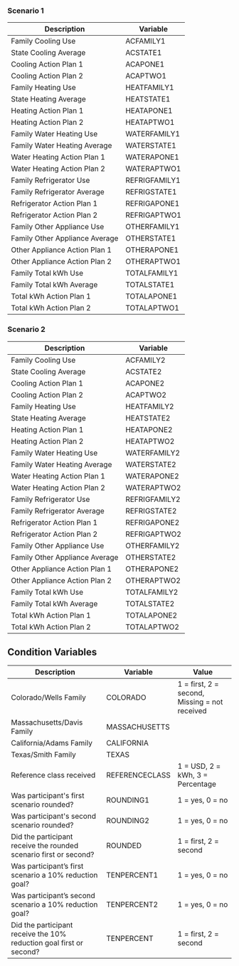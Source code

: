


### Scenario 1

| Description      | Variable    |
|---------------------------|--------------|
| Family Cooling Use        | ACFAMILY1    |
| State Cooling Average      | ACSTATE1     |
| Cooling Action Plan 1      | ACAPONE1     |
| Cooling Action Plan 2      | ACAPTWO1     |
| Family Heating Use         | HEATFAMILY1  |
| State Heating Average      | HEATSTATE1   |
| Heating Action Plan 1      | HEATAPONE1   |
| Heating Action Plan 2      | HEATAPTWO1   |
| Family Water Heating Use   | WATERFAMILY1 |
| Family Water Heating Average| WATERSTATE1 |
| Water Heating Action Plan 1| WATERAPONE1  |
| Water Heating Action Plan 2| WATERAPTWO1  |
| Family Refrigerator Use    | REFRIGFAMILY1|
| Family Refrigerator Average| REFRIGSTATE1 |
| Refrigerator Action Plan 1 | REFRIGAPONE1 |
| Refrigerator Action Plan 2 | REFRIGAPTWO1 |
| Family Other Appliance Use | OTHERFAMILY1 |
| Family Other Appliance Average| OTHERSTATE1 |
| Other Appliance Action Plan 1| OTHERAPONE1 |
| Other Appliance Action Plan 2| OTHERAPTWO1 |
| Family Total kWh Use       | TOTALFAMILY1 |
| Family Total kWh Average   | TOTALSTATE1  |
| Total kWh Action Plan 1    | TOTALAPONE1  |
| Total kWh Action Plan 2    | TOTALAPTWO1  |


### Scenario 2

| Description      | Variable    |
|-----------------------------|---------------|
| Family Cooling Use          | ACFAMILY2     |
| State Cooling Average        | ACSTATE2      |
| Cooling Action Plan 1        | ACAPONE2      |
| Cooling Action Plan 2        | ACAPTWO2      |
| Family Heating Use           | HEATFAMILY2   |
| State Heating Average        | HEATSTATE2    |
| Heating Action Plan 1        | HEATAPONE2    |
| Heating Action Plan 2        | HEATAPTWO2    |
| Family Water Heating Use     | WATERFAMILY2  |
| Family Water Heating Average | WATERSTATE2   |
| Water Heating Action Plan 1  | WATERAPONE2   |
| Water Heating Action Plan 2  | WATERAPTWO2   |
| Family Refrigerator Use      | REFRIGFAMILY2 |
| Family Refrigerator Average  | REFRIGSTATE2  |
| Refrigerator Action Plan 1   | REFRIGAPONE2  |
| Refrigerator Action Plan 2   | REFRIGAPTWO2  |
| Family Other Appliance Use   | OTHERFAMILY2  |
| Family Other Appliance Average| OTHERSTATE2  |
| Other Appliance Action Plan 1| OTHERAPONE2   |
| Other Appliance Action Plan 2| OTHERAPTWO2   |
| Family Total kWh Use         | TOTALFAMILY2  |
| Family Total kWh Average     | TOTALSTATE2   |
| Total kWh Action Plan 1      | TOTALAPONE2   |
| Total kWh Action Plan 2      | TOTALAPTWO2   |


## Condition Variables

| Description                                              | Variable         | Value                                |
|----------------------------------------------------------|------------------|--------------------------------------|
| Colorado/Wells Family                                     | COLORADO         | 1 = first, 2 = second, Missing = not received |
| Massachusetts/Davis Family                                | MASSACHUSETTS    |                                      |
| California/Adams Family                                   | CALIFORNIA       |                                      |
| Texas/Smith Family                                        | TEXAS            |                                      |
| Reference class received                                  | REFERENCECLASS   | 1 = USD, 2 = kWh, 3 = Percentage     |
| Was participant's first scenario rounded?                 | ROUNDING1        | 1 = yes, 0 = no                      |
| Was participant's second scenario rounded?                | ROUNDING2        | 1 = yes, 0 = no                      |
| Did the participant receive the rounded scenario first or second? | ROUNDED         | 1 = first, 2 = second                |
| Was participant’s first scenario a 10% reduction goal?    | TENPERCENT1      | 1 = yes, 0 = no                      |
| Was participant’s second scenario a 10% reduction goal?   | TENPERCENT2      | 1 = yes, 0 = no                      |
| Did the participant receive the 10% reduction goal first or second? | TENPERCENT      | 1 = first, 2 = second                |